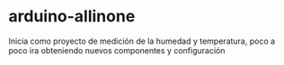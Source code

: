 # arduino-allinone
Inicia como proyecto de medición de la humedad y temperatura, poco a poco ira obteniendo nuevos componentes y configuración 
